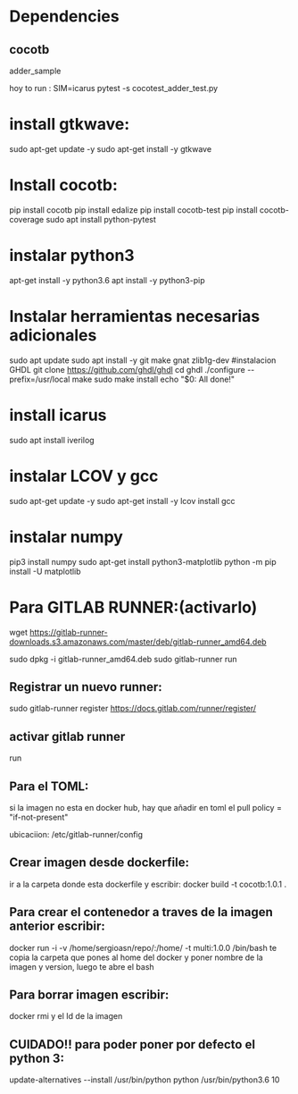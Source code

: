 # Dependencies

## cocotb
adder_sample



hoy to run : SIM=icarus pytest -s cocotest_adder_test.py

# install gtkwave:
sudo apt-get update -y
sudo apt-get install -y gtkwave


# Install cocotb:
pip install cocotb
pip install edalize
pip install cocotb-test
pip install cocotb-coverage
sudo apt install python-pytest

# instalar python3
apt-get install -y python3.6
apt install -y python3-pip

# Instalar herramientas necesarias adicionales
sudo apt update
sudo apt install -y git make gnat zlib1g-dev
#instalacion GHDL
git clone https://github.com/ghdl/ghdl
cd ghdl
./configure --prefix=/usr/local
make
sudo make install
echo "$0: All done!"

# install icarus
sudo apt install iverilog

# instalar LCOV y gcc
sudo apt-get update -y
sudo apt-get install -y lcov
install gcc

# instalar numpy
pip3 install numpy
sudo apt-get install python3-matplotlib
python -m pip install -U matplotlib


# Para GITLAB RUNNER:(activarlo)

wget https://gitlab-runner-downloads.s3.amazonaws.com/master/deb/gitlab-runner_amd64.deb

sudo dpkg -i gitlab-runner_amd64.deb
sudo gitlab-runner run


## Registrar un nuevo runner:
sudo gitlab-runner register
https://docs.gitlab.com/runner/register/

## activar gitlab runner
run

## Para el TOML:
si la imagen no esta en docker hub, hay que añadir en toml el pull policy = "if-not-present"

ubicaciion: /etc/gitlab-runner/config

## Crear imagen desde dockerfile:
ir a la carpeta donde esta dockerfile y escribir: docker build -t cocotb:1.0.1 .

## Para crear el contenedor a traves de la imagen anterior escribir:
docker run -i -v /home/sergioasn/repo/:/home/ -t multi:1.0.0 /bin/bash
te copia la carpeta que pones al home del docker y poner nombre de la imagen y version, luego te abre el bash

## Para borrar imagen escribir:
docker rmi y el Id de la imagen

## CUIDADO!! para poder poner por defecto el python 3:
update-alternatives --install /usr/bin/python python /usr/bin/python3.6 10
